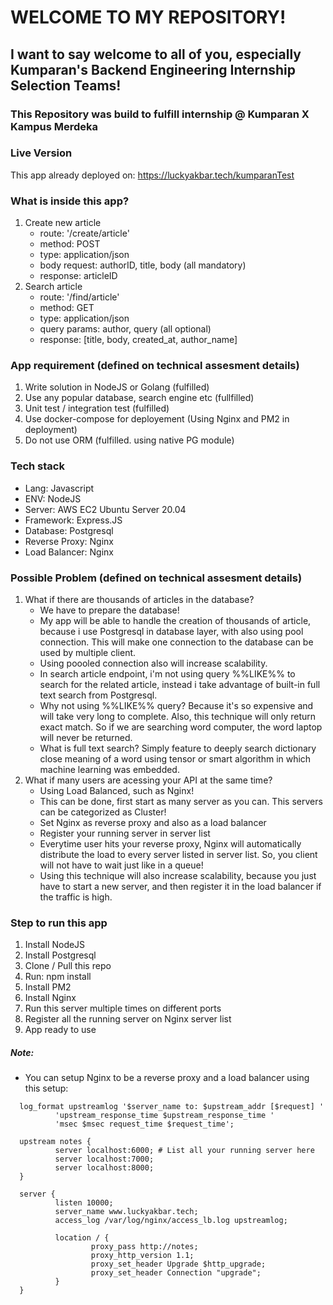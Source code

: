 # WELCOME TO MY REPOSITORY!
## I want to say welcome to all of you, especially Kumparan's Backend Engineering Internship Selection Teams!

### This Repository was build to fulfill internship @ Kumparan X Kampus Merdeka

### Live Version
This app already deployed on: https://luckyakbar.tech/kumparanTest

### What is inside this app?
  1. Create new article
      - route: '/create/article'
      - method: POST
      - type: application/json
      - body request: authorID, title, body (all mandatory)
      - response: articleID
  2. Search article
      - route: '/find/article'
      - method: GET
      - type: application/json
      - query params: author, query (all optional)
      - response: [title, body, created_at, author_name]

### App requirement (defined on technical assesment details)
  1. Write solution in NodeJS or Golang (fulfilled)
  2. Use any popular database, search engine etc (fullfilled)
  3. Unit test / integration test (fulfilled)
  4. Use docker-compose for deployement (Using Nginx and PM2 in deployment)
  5. Do not use ORM (fulfilled. using native PG module)

### Tech stack
  - Lang: Javascript
  - ENV: NodeJS
  - Server: AWS EC2 Ubuntu Server 20.04
  - Framework: Express.JS
  - Database: Postgresql
  - Reverse Proxy: Nginx
  - Load Balancer: Nginx

### Possible Problem (defined on technical assesment details)
  1. What if there are thousands of articles in the database?
      - We have to prepare the database!
      - My app will be able to handle the creation of thousands of article, because i use Postgresql in database layer, with also using pool connection. This will make one connection to the database can be used by multiple client.
      - Using poooled connection also will increase scalability.
      - In search article endpoint, i'm not using query %%LIKE%% to search for the related article, instead i take advantage of built-in full text search from Postgresql.
      - Why not using %%LIKE%% query? Because it's so expensive and will take very long to complete. Also, this technique will only return exact match. So if we are searching word computer, the word laptop will never be returned.
      - What is full text search? Simply feature to deeply search dictionary close meaning of a word using tensor or smart algorithm in which machine learning was embedded.
  2. What if many users are acessing your API at the same time?
      - Using Load Balanced, such as Nginx!
      - This can be done, first start as many server as you can. This servers can be categorized as Cluster!
      - Set Nginx as reverse proxy and also as a load balancer
      - Register your running server in server list
      - Everytime user hits your reverse proxy, Nginx will automatically distribute the load to every server listed in server list. So, you client will not have to wait just like in a queue!
      - Using this technique will also increase scalability, because you just have to start a new server, and then register it in the load balancer if the traffic is high.

### Step to run this app
1. Install NodeJS
2. Install Postgresql
3. Clone / Pull this repo
4. Run: npm install
5. Install PM2
6. Install Nginx
7. Run this server multiple times on different ports
8. Register all the running server on Nginx server list
9. App ready to use



##### Note:
- You can setup Nginx to be a reverse proxy and a load balancer using this setup:
```
  log_format upstreamlog '$server_name to: $upstream_addr [$request] '
          'upstream_response_time $upstream_response_time '
          'msec $msec request_time $request_time';

  upstream notes {
          server localhost:6000; # List all your running server here
          server localhost:7000;
          server localhost:8000;
  }

  server {
          listen 10000;
          server_name www.luckyakbar.tech;
          access_log /var/log/nginx/access_lb.log upstreamlog;

          location / {
                  proxy_pass http://notes;
                  proxy_http_version 1.1;
                  proxy_set_header Upgrade $http_upgrade;
                  proxy_set_header Connection "upgrade";
          }
  }
```